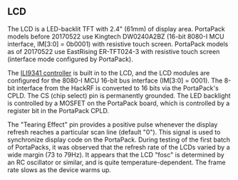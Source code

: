 ## LCD

The LCD is a LED-backlit TFT with 2.4" (61mm) of display area. PortaPack models before 20170522 use Kingtech DW0240A2BZ (16-bit 8080-I MCU interface, IM[3:0] = 0b0001) with resistive touch screen. PortaPack models as of 20170522 use EastRising ER-TFT024-3 with resistive touch screen (interface mode configured by PortaPack).

The [ILI9341 controller](http://www.newhavendisplay.com/app_notes/ILI9341.pdf) is built in to the LCD, and the LCD modules are configured for the 8080-I MCU 16-bit bus interface (IM[3:0] = 0001). The 8-bit interface from the HackRF is converted to 16 bits via the PortaPack's CPLD. The CS (chip select) pin is permanently grounded. The LED backlight is controlled by a MOSFET on the PortaPack board, which is controlled by a register bit in the PortaPack CPLD.

The "Tearing Effect" pin provides a positive pulse whenever the display refresh reaches a particular scan line (default "0"). This signal is used to synchronize display code on the PortaPack. During testing of the first batch of PortaPacks, it was observed that the refresh rate of the LCDs varied by a wide margin (73 to 79Hz). It appears that the LCD "fosc" is determined by an RC oscillator or similar, and is quite temperature-dependent. The frame rate slows as the device warms up.